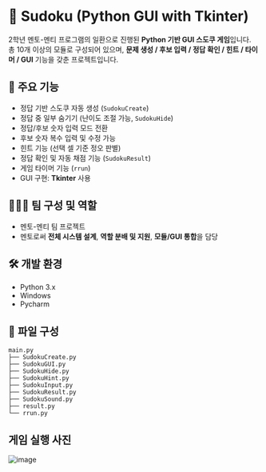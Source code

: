 # 🧩 Sudoku (Python GUI with Tkinter)

2학년 멘토-멘티 프로그램의 일환으로 진행된 **Python 기반 GUI 스도쿠 게임**입니다.  
총 10개 이상의 모듈로 구성되어 있으며, **문제 생성 / 후보 입력 / 정답 확인 / 힌트 / 타이머 / GUI** 기능을 갖춘 프로젝트입니다.

## 📌 주요 기능
- 정답 기반 스도쿠 자동 생성 (`SudokuCreate`)
- 정답 중 일부 숨기기 (난이도 조절 가능, `SudokuHide`)
- 정답/후보 숫자 입력 모드 전환
- 후보 숫자 복수 입력 및 수정 가능
- 힌트 기능 (선택 셀 기준 정오 판별)
- 정답 확인 및 자동 채점 기능 (`SudokuResult`)
- 게임 타이머 기능 (`rrun`)
- GUI 구현: **Tkinter** 사용

## 🧑‍🤝‍🧑 팀 구성 및 역할
- 멘토-멘티 팀 프로젝트
- 멘토로써 **전체 시스템 설계**, **역할 분배 및 지원**, **모듈/GUI 통합**을 담당

## 🛠️ 개발 환경
- Python 3.x
- Windows
- Pycharm

## 📂 파일 구성
```
main.py
├── SudokuCreate.py
├── SudokuGUI.py
├── SudokuHide.py
├── SudokuHint.py
├── SudokuInput.py
├── SudokuResult.py
├── SudokuSound.py
├── result.py
└── rrun.py
```

## 게임 실행 사진
![image](https://github.com/user-attachments/assets/b9297a96-f0e0-4922-af19-230c1b1aa5ef)
